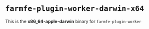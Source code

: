 # `farmfe-plugin-worker-darwin-x64`

This is the **x86_64-apple-darwin** binary for `farmfe-plugin-worker`
